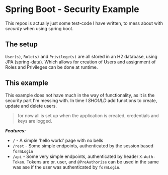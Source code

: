 Spring Boot - Security Example
==============================
This repos is actually just some test-code I have written, to mess about with
_security_ when using spring boot.

The setup
---------
`User(s)`, `Role(s)` and `Privilege(s)` are all stored in an H2 database, using
JPA (spring-data). Which allows for creation of Users and assignment of Roles
and Privileges can be done at runtime.

This example
------------
This example does not have much in the way of functionality, as it is the security
part I'm messing with. In time I _SHOULD_ add functions to create, update and 
delete users.

>for now all is set up when the application is created, credentials and keys are 
logged.

**_Features:_**
- `/` - A simple 'hello world' page with no bells
- `/rest` - Some simple endpoints, authenticated by the session based `formLogin`
- `/api` - Some very simple endpoints, authenticated by header `X-Auth-Token`.
  Tokens are pr. user, and `@PreAuthorize` can be used in the same was ase if the
  user was authenticated by `formLogin`.

